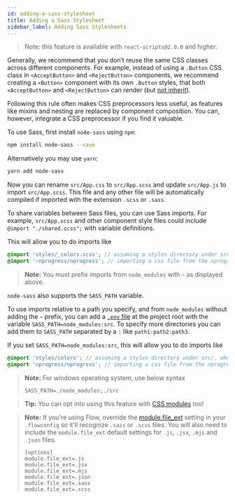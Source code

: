 ```yaml
---
id: adding-a-sass-stylesheet
title: Adding a Sass Stylesheet
sidebar_label: Adding Sass Stylesheets
---
```


> Note: this feature is available with `react-scripts@2.0.0` and higher.

Generally, we recommend that you don’t reuse the same CSS classes across different components. For example, instead of using a `.Button` CSS class in `<AcceptButton>` and `<RejectButton>` components, we recommend creating a `<Button>` component with its own `.Button` styles, that both `<AcceptButton>` and `<RejectButton>` can render (but [not inherit](https://facebook.github.io/react/docs/composition-vs-inheritance.html)).

Following this rule often makes CSS preprocessors less useful, as features like mixins and nesting are replaced by component composition. You can, however, integrate a CSS preprocessor if you find it valuable.

To use Sass, first install `node-sass` using `npm`:

```sh
npm install node-sass --save
```

Alternatively you may use `yarn`:

```sh
yarn add node-sass
```

Now you can rename `src/App.css` to `src/App.scss` and update `src/App.js` to import `src/App.scss`.
This file and any other file will be automatically compiled if imported with the extension `.scss` or `.sass`.

To share variables between Sass files, you can use Sass imports. For example, `src/App.scss` and other component style files could include `@import "./shared.scss";` with variable definitions.

This will allow you to do imports like

```scss
@import 'styles/_colors.scss'; // assuming a styles directory under src/
@import '~nprogress/nprogress'; // importing a css file from the nprogress node module
```

> **Note:** You must prefix imports from `node_modules` with `~` as displayed above.

`node-sass` also supports the `SASS_PATH` variable.

To use imports relative to a path you specify, and from `node_modules` without adding the `~` prefix, you can add a [`.env` file](https://github.com/facebook/create-react-app/blob/master/docusaurus/docs/adding-custom-environment-variables.md#adding-development-environment-variables-in-env) at the project root with the variable `SASS_PATH=node_modules:src`. To specify more directories you can add them to `SASS_PATH` separated by a `:` like `path1:path2:path3`.

If you set `SASS_PATH=node_modules:src`, this will allow you to do imports like
```scss
@import 'styles/colors'; // assuming a styles directory under src/, where _colors.scss partial file exists.
@import 'nprogress/nprogress'; // importing a css file from the nprogress node module
```

> **Note:** For windows operating system, use below syntax
>
> ```
> SASS_PATH=./node_modules;./src
> ```

> **Tip:** You can opt into using this feature with [CSS modules](adding-a-css-modules-stylesheet.md) too!

> **Note:** If you're using Flow, override the [module.file_ext](https://flow.org/en/docs/config/options/#toc-module-file-ext-string) setting in your `.flowconfig` so it'll recognize `.sass` or `.scss` files. You will also need to include the `module.file_ext` default settings for `.js`, `.jsx`, `.mjs` and `.json` files.
>
> ```
> [options]
> module.file_ext=.js
> module.file_ext=.jsx
> module.file_ext=.mjs
> module.file_ext=.json
> module.file_ext=.sass
> module.file_ext=.scss
> ```
